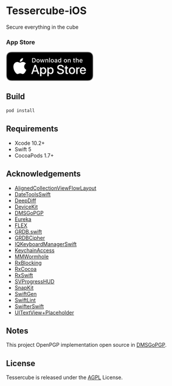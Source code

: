 # Tessercube-iOS
Secure everything in the cube

### App Store
[<img src="./Press/App Store Badge Localized/Download_on_App_Store/Black_lockup/SVG/Download_on_the_App_Store_Badge_US-UK_RGB_blk_092917.svg" alt="detail" align=center />](https://itunes.apple.com/us/app/tessercube/id1455448718)

## Build
```sh
pod install
```

## Requirements
- Xcode 10.2+
- Swift 5
- CocoaPods 1.7+

## Acknowledgements
- [AlignedCollectionViewFlowLayout](https://github.com/mischa-hildebrand/AlignedCollectionViewFlowLayout)
- [DateToolsSwift](https://github.com/MatthewYork/DateTools)
- [DeepDiff](https://github.com/onmyway133/DeepDiff)
- [DeviceKit](https://github.com/devicekit/DeviceKit)
- [DMSGoPGP](https://github.com/DimensionDev/gopenpgp)
- [Eureka](https://github.com/xmartlabs/Eureka)
- [FLEX](https://github.com/Flipboard/FLEX)
- [GRDB.swift](https://github.com/groue/GRDB.swift)
- [GRDBCipher](https://github.com/groue/GRDB.swift)
- [IQKeyboardManagerSwift](https://github.com/acegg/IQKeyboardManagerSwift)
- [KeychainAccess](https://github.com/kishikawakatsumi/KeychainAccess)
- [MMWormhole](https://github.com/mutualmobile/MMWormhole)
- [RxBlocking](https://github.com/ReactiveX/RxSwift)
- [RxCocoa](https://github.com/ReactiveX/RxSwift)
- [RxSwift](https://github.com/ReactiveX/RxSwift)
- [SVProgressHUD](https://github.com/SVProgressHUD/SVProgressHUD)
- [SnapKit](https://github.com/SnapKit/SnapKit)
- [SwiftGen](https://github.com/SwiftGen/SwiftGen)
- [SwiftLint](https://github.com/realm/SwiftLint)
- [SwifterSwift](https://github.com/SwifterSwift/SwifterSwift)
- [UITextView+Placeholder](https://github.com/devxoul/UITextView-Placeholder)

## Notes
This project OpenPGP implementation open source in [DMSGoPGP](https://github.com/DimensionDev/gopenpgp).

## License
Tessercube is released under the [AGPL](./LICENSE) License.

